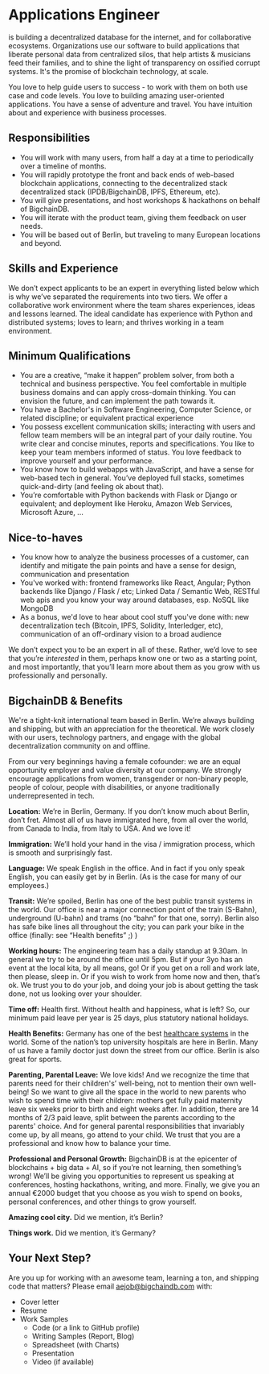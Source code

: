 # Applications Engineer

is building a decentralized database for the internet, and for collaborative ecosystems. Organizations use our software to build applications that liberate personal data from centralized silos, that help artists & musicians feed their families, and to shine the light of transparency on ossified corrupt systems. It's the promise of blockchain technology, at scale. 

You love to help guide users to success - to work with them on both use case and code levels. You love to building amazing user-oriented applications. You have a sense of adventure and travel. You have intuition about and experience with business processes. 

## Responsibilities
* You will work with many users, from half a day at a time to periodically over a timeline of months. 
* You will rapidly prototype the front and back ends of web-based blockchain applications, connecting to the decentralized stack decentralized stack (IPDB/BigchainDB, IPFS, Ethereum, etc).
* You will give presentations, and host workshops & hackathons on behalf of BigchainDB.
* You will iterate with the product team, giving them feedback on user needs.
* You will be based out of Berlin, but traveling to many European locations and beyond.

## Skills and Experience 
We don’t expect applicants to be an expert in everything listed below which is why we’ve separated the requirements into two tiers. We offer a collaborative work environment where the team shares experiences, ideas and lessons learned. The ideal candidate has experience with Python and distributed systems; loves to learn; and thrives working in a team environment. 

## Minimum Qualifications
* You are a creative, “make it happen” problem solver, from both a technical and business perspective. You feel comfortable in multiple business domains and can apply cross-domain thinking. You can envision the future, and can implement the path towards it. 
* You have a Bachelor's in Software Engineering, Computer Science, or related discipline; or equivalent practical experience
* You possess excellent communication skills; interacting with users and fellow team members will be an integral part of your daily routine. You write clear and concise minutes, reports and specifications. You like to keep your team members informed of status. You love feedback to improve yourself and your performance.
* You know how to build webapps with JavaScript, and have a sense for web-based tech in general. You’ve deployed full stacks, sometimes quick-and-dirty (and feeling ok about that). 
* You’re comfortable with Python backends with Flask or Django or equivalent; and deployment like Heroku, Amazon Web Services, Microsoft Azure, ...

## Nice-to-haves
* You know how to analyze the business processes of a customer, can identify and mitigate the pain points and have a sense for design, communication and presentation
* You've worked with: frontend frameworks like React, Angular; Python backends like Django / Flask / etc; Linked Data / Semantic Web, RESTful web apis and you know your way around databases, esp. NoSQL like MongoDB
* As a bonus, we'd love to hear about cool stuff you've done with: new decentralization tech (Bitcoin, IPFS, Solidity, Interledger, etc), communication of an off-ordinary vision to a broad audience

We don’t expect you to be an expert in all of these. Rather, we’d love to see that you’re *interested* in them, perhaps know one or two as a starting point, and most importantly, that you’ll learn more about them as you grow with us professionally and personally.

## BigchainDB & Benefits

We're a tight-knit international team based in  Berlin. We’re always building and shipping, but with an appreciation for the theoretical. We work closely with our users, technology partners, and engage with the global decentralization community on and offline.

From our very beginnings having a female cofounder: we are an equal opportunity employer and value diversity at our company. We strongly encourage applications from women, transgender or non-binary people, people of colour, people with disabilities, or anyone traditionally underrepresented in tech.

**Location:** We’re in Berlin, Germany. If you don’t know much about Berlin, don’t fret. Almost all of us have immigrated here, from all over the world, from Canada to India, from Italy to USA. And we love it! 

**Immigration:** We’ll hold your hand in the visa / immigration process, which is smooth and surprisingly fast. 

**Language:** We speak English in the office. And in fact if you only speak English, you can easily get by in Berlin. (As is the case for many of our employees.)

**Transit:** We’re spoiled, Berlin has one of the best public transit systems in the world. Our office is near a major connection point of the train (S-Bahn), underground (U-bahn) and trams (no “bahn” for that one, sorry). Berlin also has safe bike lines all throughout the city; you can park your bike in the office (finally: see “Health benefits” ;) )

**Working hours:** The engineering team has a daily standup at 9.30am. In general we try to be around the office until 5pm. But if your 3yo has an event at the local kita, by all means, go! Or if you get on a roll and work late, then please, sleep in. Or if you wish to work from home now and then, that’s ok. We trust you to do your job, and doing your job is about getting the task done, not us looking over your shoulder.

**Time off:** Health first. Without health and happiness, what is left? So, our minimum paid leave per year is 25 days, plus statutory national holidays.

**Health Benefits:** Germany has one of the best [healthcare systems](http://www.germanyhis.com/) in the world. Some of the nation’s top university hospitals are here in Berlin. Many of us have a family doctor just down the street from our office. Berlin is also great for sports. 

**Parenting, Parental Leave:** We love kids! And we recognize the time that parents need for their children's’ well-being, not to mention their own well-being! So we want to give all the space in the world to new parents who wish to spend time with their children: mothers get fully paid maternity leave six weeks prior to birth and eight weeks after. In addition, there are 14 months of 2/3 paid leave, split between the parents according to the parents' choice. And for general parental responsibilities that invariably come up, by all means, go attend to your child. We trust that you are a professional and know how to balance your time.

**Professional and Personal Growth:** BigchainDB is at the epicenter of blockchains + big data + AI, so if you’re not learning, then something’s wrong! We’ll be giving you opportunities to represent us speaking at conferences, hosting hackathons, writing, and more. Finally, we give you an annual €2000 budget that you choose as you wish to spend on books, personal conferences, and other things to grow yourself.

**Amazing cool city.** Did we mention, it’s Berlin?

**Things work.** Did we mention, it’s Germany?
 
## Your Next Step?
Are you up for working with an awesome team, learning a ton, and shipping code that matters? Please email <aejob@bigchaindb.com> with:
* Cover letter
* Resume
* Work Samples
  * Code (or a link to GitHub profile)
  * Writing Samples (Report, Blog)
  * Spreadsheet (with Charts)
  * Presentation
  * Video (if available)
